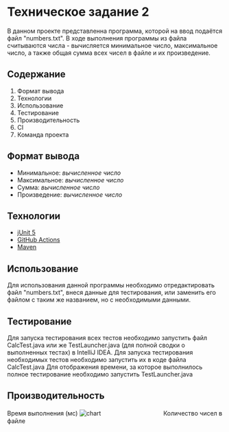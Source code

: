 # Техническое задание 2
В данном проекте представленна программа, которой на ввод подаётся файл "numbers.txt". В ходе выполнения программы из файла считываются числа - вычисляется минимальное число, максимальное число, а также общая сумма всех чисел в файле и их произведение.
## Содержание
1. Формат вывода
2. Технологии
3. Использование
4. Тестирование
5. Производительность
6. CI
7. Команда проекта
## Формат вывода
- Минимальное: _вычисленное число_
- Максимальное: _вычисленное число_
- Сумма: _вычисленное число_
- Произведение: _вычисленное число_
## Технологии
* [jUnit 5](https://junit.org/junit5/)
* [GitHub Actions](https://github.com/features/actions)
* [Maven](https://maven.apache.org/)
## Использование
Для использования данной программы необходимо отредактировать файл "numbers.txt", внеся данные для тестирования, или заменить его файлом с таким же названием, но с необходимыми данными.
## Тестирование
Для запуска тестирования всех тестов необходимо запустить файл CalcTest.java или же TestLauncher.java (для полной сводки о выполненных тестах) в IntelliJ IDEA.
Для запуска тестирования необходимых тестов необходимо запустить их в коде файла CalcTest.java
Для отображения времени, за которое выполнилось полное тестирование необходимо запустить TestLauncher.java
## Производительность
Время выполнения (мс)
![chart](https://github.com/SaptanMK/TZ/assets/44113657/1b0169e0-bb1d-429d-a4d8-4f92b4a76b5a)
  ㅤㅤㅤㅤㅤㅤㅤㅤㅤㅤㅤКоличество чисел в файле

